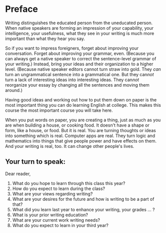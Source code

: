 # Preface

Writing distinguishes the educated person from the uneducated person. When native speakers are forming an impression of your capability, your intelligence, your usefulness, what they see in your writing is much more important than what they hear you say.

So if you want to impress foreigners, forget about improving your conversation. Forget about improving your grammar, even. (Because you can always get a native speaker to correct the sentence-level grammar of your writing.) Instead, bring your ideas and their organization to a higher level. (Because native speaker editors cannot turn straw into gold. They *can* turn an ungrammatical sentence into a grammatical one. But they can*not* turn a lack of interesting ideas into interesting ideas. They can*not* reorganize your essay by changing all the sentences and moving them around.)

Having good ideas and working out how to put them down on paper is the most important thing you can do learning English at college. This makes this course the most important course you will take here.

When you put words on paper, you are creating a thing, just as much as you are when building a house, or cooking food. It doesn't have a shape or form, like a house, or food. But it is real. You are turning thoughts or ideas into something which is real. Computer apps are real. They turn logic and mathematics into things that give people power and have effects on them. And your writing is real, too. It can change other people's lives.

## Your turn to speak:

Dear reader,

1. What do you hope to learn through this class this year?
1. How do you expect to learn during the class?
1. What are your views regarding writing?
1. What are your desires for the future and how is writing to be a part of that?
1. What did you learn last year to enhance your writing, your grades ... ?
1. What is your prior writing education?
1. What are your current work writing needs?
1. What do you expect to learn in your third year?
